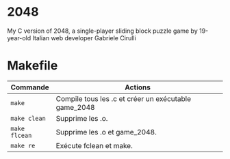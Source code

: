 # 2048
My C version of 2048, a single-player sliding block puzzle game by 19-year-old Italian web developer Gabriele Cirulli

# <a name="makefile">Makefile</a>

| Commande       	|  Actions 	|
|----------------	|----------	|
| `make`      	  | Compile tous les .c et créer un exécutable game_2048  	|
| `make clean`    | Supprime les .o.  	|
| `make flcean`  	| Supprime les .o et game_2048.  	|
| `make re`     	| Exécute fclean et make.  	|

